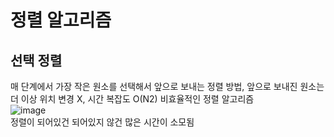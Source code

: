 # 정렬 알고리즘
## 선택 정렬
매 단계에서 가장 작은 원소를 선택해서 앞으로 보내는 정렬 방법, 앞으로 보내진 원소는 더 이상 위치 변경 X, 시간 복잡도 O(N2) 비효율적인 정렬 알고리즘
<br>
![image](https://user-images.githubusercontent.com/38232501/236789371-9a62345f-dc6b-419d-86e6-226ccaa6eabd.png)
<br>
정렬이 되어있건 되어있지 않건 많은 시간이 소모됨

